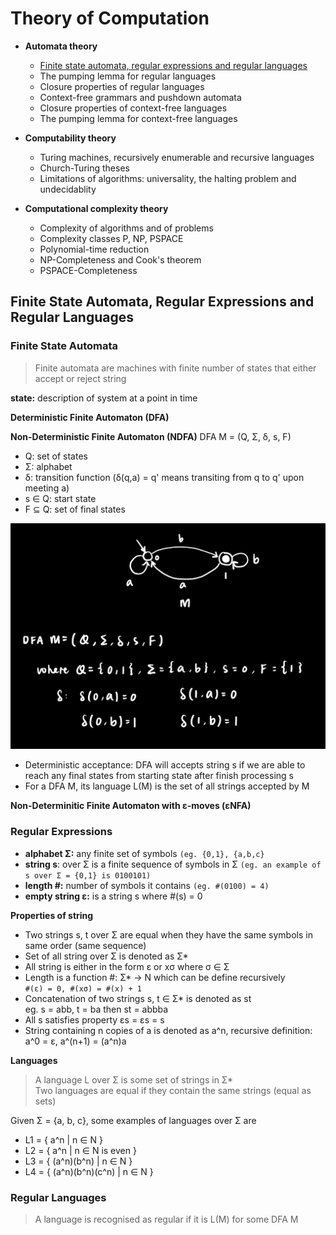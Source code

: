 # Theory of Computation
- **Automata theory**
  - [Finite state automata, regular expressions and regular languages](#finite-state-automata-regular-expressions-and-regular-languages)
  - The pumping lemma for regular languages
  - Closure properties of regular languages
  - Context-free grammars and pushdown automata
  - Closure properties of context-free languages
  - The pumping lemma for context-free languages

- **Computability theory**
  - Turing machines, recursively enumerable and recursive languages
  - Church-Turing theses
  - Limitations of algorithms: universality, the halting problem and undecidablity

- **Computational complexity theory**
  - Complexity of algorithms and of problems
  - Complexity classes P, NP, PSPACE
  - Polynomial-time reduction
  - NP-Completeness and Cook's theorem
  - PSPACE-Completeness

## Finite State Automata, Regular Expressions and Regular Languages
### Finite State Automata
> Finite automata are machines with finite number of states that either accept or reject string

**state:** description of system at a point in time

**Deterministic Finite Automaton (DFA)**

**Non-Deterministic Finite Automaton (NDFA)**
DFA M = (Q, Σ, δ, s, F)
- Q: set of states
- Σ: alphabet
- δ: transition function (δ(q,a) = q' means transiting from q to q' upon meeting a)
- s ∈ Q: start state
- F ⊆ Q: set of final states

<img src="./Media/IMG_6BCC0730A23D-1.jpeg" width="600">

- Deterministic acceptance: DFA will accepts string s if we are able to reach any final states from starting state after finish processing s
- For a DFA M, its language L(M) is the set of all strings accepted by M



**Non-Determinitic Finite Automaton with ε-moves (εNFA)**


### Regular Expressions
- **alphabet Σ:** any finite set of symbols ``(eg. {0,1}, {a,b,c}``
- **string s**: over Σ is a finite sequence of symbols in Σ ``(eg. an example of s over Σ = {0,1} is 0100101)``
- **length #:** number of symbols it contains ``(eg. #(0100) = 4)``
- **empty string ε:** is a string s where #(s) = 0

**Properties of string**
- Two strings s, t over Σ are equal when they have the same symbols in same order (same sequence)
- Set of all string over Σ is denoted as Σ*
- All string is either in the form ε or xσ where σ ∈ Σ
- Length is a function #: Σ* -> N which can be define recursively</br>
  ``#(ε) = 0, #(xσ) = #(x) + 1``
- Concatenation of two strings s, t ∈ Σ* is denoted as st</br>
  eg. s = abb, t = ba then st = abbba
- All s satisfies property εs = εs = s
- String containing n copies of a is denoted as a^n, recursive definition: </br>
  a^0 = ε, a^(n+1) = (a^n)a
 
**Languages**
> A language L over Σ is some set of strings in Σ* </br>
> Two languages are equal if they contain the same strings (equal as sets) 

Given Σ = {a, b, c}, some examples of languages over Σ are
- L1 = { a^n | n ∈ N }
- L2 = { a^n | n ∈ N is even }
- L3 = { (a^n)(b^n) | n ∈ N }
- L4 = { (a^n)(b^n)(c^n) | n ∈ N }

### Regular Languages
> A language is recognised as regular if it is L(M) for some DFA M
